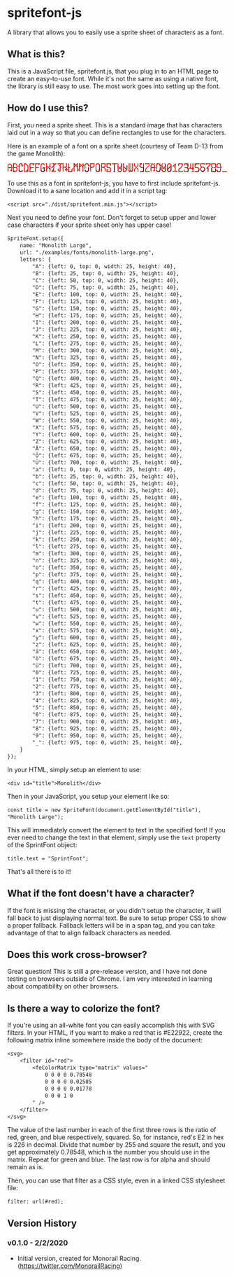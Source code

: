 # spritefont-js

A library that allows you to easily use a sprite sheet of characters as a font.

## What is this?

This is a JavaScript file, spritefont.js, that you plug in to an HTML page to create an easy-to-use font.  While it's not the same as using a native font, the library is still easy to use.  The most work goes into setting up the font.

## How do I use this?

First, you need a sprite sheet.  This is a standard image that has characters laid out in a way so that you can define rectangles to use for the characters.

Here is an example of a font on a sprite sheet (courtesy of Team D-13 from the game Monolith):

![Monolith Large Font](examples/fonts/monolith-large.png)

To use this as a font in spritefont-js, you have to first include spritefont-js.  Download it to a sane location and add it in a script tag:

```
<script src="./dist/spritefont.min.js"></script>
```

Next you need to define your font.  Don't forget to setup upper and lower case characters if your sprite sheet only has upper case!

```
SpriteFont.setup({
    name: "Monolith Large",
    url: "./examples/fonts/monolith-large.png",
    letters: {
        "A": {left: 0, top: 0, width: 25, height: 40},
        "B": {left: 25, top: 0, width: 25, height: 40},
        "C": {left: 50, top: 0, width: 25, height: 40},
        "D": {left: 75, top: 0, width: 25, height: 40},
        "E": {left: 100, top: 0, width: 25, height: 40},
        "F": {left: 125, top: 0, width: 25, height: 40},
        "G": {left: 150, top: 0, width: 25, height: 40},
        "H": {left: 175, top: 0, width: 25, height: 40},
        "I": {left: 200, top: 0, width: 25, height: 40},
        "J": {left: 225, top: 0, width: 25, height: 40},
        "K": {left: 250, top: 0, width: 25, height: 40},
        "L": {left: 275, top: 0, width: 25, height: 40},
        "M": {left: 300, top: 0, width: 25, height: 40},
        "N": {left: 325, top: 0, width: 25, height: 40},
        "O": {left: 350, top: 0, width: 25, height: 40},
        "P": {left: 375, top: 0, width: 25, height: 40},
        "Q": {left: 400, top: 0, width: 25, height: 40},
        "R": {left: 425, top: 0, width: 25, height: 40},
        "S": {left: 450, top: 0, width: 25, height: 40},
        "T": {left: 475, top: 0, width: 25, height: 40},
        "U": {left: 500, top: 0, width: 25, height: 40},
        "V": {left: 525, top: 0, width: 25, height: 40},
        "W": {left: 550, top: 0, width: 25, height: 40},
        "X": {left: 575, top: 0, width: 25, height: 40},
        "Y": {left: 600, top: 0, width: 25, height: 40},
        "Z": {left: 625, top: 0, width: 25, height: 40},
        "Ä": {left: 650, top: 0, width: 25, height: 40},
        "Ö": {left: 675, top: 0, width: 25, height: 40},
        "Ü": {left: 700, top: 0, width: 25, height: 40},
        "a": {left: 0, top: 0, width: 25, height: 40},
        "b": {left: 25, top: 0, width: 25, height: 40},
        "c": {left: 50, top: 0, width: 25, height: 40},
        "d": {left: 75, top: 0, width: 25, height: 40},
        "e": {left: 100, top: 0, width: 25, height: 40},
        "f": {left: 125, top: 0, width: 25, height: 40},
        "g": {left: 150, top: 0, width: 25, height: 40},
        "h": {left: 175, top: 0, width: 25, height: 40},
        "i": {left: 200, top: 0, width: 25, height: 40},
        "j": {left: 225, top: 0, width: 25, height: 40},
        "k": {left: 250, top: 0, width: 25, height: 40},
        "l": {left: 275, top: 0, width: 25, height: 40},
        "m": {left: 300, top: 0, width: 25, height: 40},
        "n": {left: 325, top: 0, width: 25, height: 40},
        "o": {left: 350, top: 0, width: 25, height: 40},
        "p": {left: 375, top: 0, width: 25, height: 40},
        "q": {left: 400, top: 0, width: 25, height: 40},
        "r": {left: 425, top: 0, width: 25, height: 40},
        "s": {left: 450, top: 0, width: 25, height: 40},
        "t": {left: 475, top: 0, width: 25, height: 40},
        "u": {left: 500, top: 0, width: 25, height: 40},
        "v": {left: 525, top: 0, width: 25, height: 40},
        "w": {left: 550, top: 0, width: 25, height: 40},
        "x": {left: 575, top: 0, width: 25, height: 40},
        "y": {left: 600, top: 0, width: 25, height: 40},
        "z": {left: 625, top: 0, width: 25, height: 40},
        "ä": {left: 650, top: 0, width: 25, height: 40},
        "ö": {left: 675, top: 0, width: 25, height: 40},
        "ü": {left: 700, top: 0, width: 25, height: 40},
        "0": {left: 725, top: 0, width: 25, height: 40},
        "1": {left: 750, top: 0, width: 25, height: 40},
        "2": {left: 775, top: 0, width: 25, height: 40},
        "3": {left: 800, top: 0, width: 25, height: 40},
        "4": {left: 825, top: 0, width: 25, height: 40},
        "5": {left: 850, top: 0, width: 25, height: 40},
        "6": {left: 875, top: 0, width: 25, height: 40},
        "7": {left: 900, top: 0, width: 25, height: 40},
        "8": {left: 925, top: 0, width: 25, height: 40},
        "9": {left: 950, top: 0, width: 25, height: 40},
        "_": {left: 975, top: 0, width: 25, height: 40},
    }
});
```

In your HTML, simply setup an element to use:

```
<div id="title">Monolith</div>
```

Then in your JavaScript, you setup your element like so:

```
const title = new SpriteFont(document.getElementById("title"), "Monolith Large");
```

This will immediately convert the element to text in the specified font!  If you ever need to change the text in that element, simply use the `text` property of the SprintFont object:

```
title.text = "SprintFont";
```

That's all there is to it!

## What if the font doesn't have a character?

If the font is missing the character, or you didn't setup the character, it will fall back to just displaying normal text.  Be sure to setup proper CSS to show a proper fallback.  Fallback letters will be in a span tag, and you can take advantage of that to align fallback characters as needed.

## Does this work cross-browser?

Great question!  This is still a pre-release version, and I have not done testing on browsers outside of Chrome.  I am very interested in learning about compatibility on other browsers.

## Is there a way to colorize the font?

If you're using an all-white font you can easily accomplish this with SVG filters.  In your HTML, if you want to make a red that is #E22922, create the following matrix inline somewhere inside the body of the document:

```
<svg>
    <filter id="red">
        <feColorMatrix type="matrix" values="
            0 0 0 0 0.78548
            0 0 0 0 0.02585
            0 0 0 0 0.01778
            0 0 0 1 0
        " />
    </filter>
</svg>
```

The value of the last number in each of the first three rows is the ratio of red, green, and blue respectively, squared.  So, for instance, red's E2 in hex is 226 in decimal.  Divide that number by 255 and square the result, and you get approximately 0.78548, which is the number you should use in the matrix.  Repeat for green and blue.  The last row is for alpha and should remain as is.

Then, you can use that filter as a CSS style, even in a linked CSS stylesheet file:

```
filter: url(#red);
```

## Version History

### v0.1.0 - 2/2/2020

* Initial version, created for Monorail Racing. (https://twitter.com/MonorailRacing)
